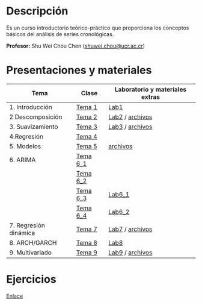 # Descripción

Es un curso introductorio teórico-práctico que proporciona los conceptos
básicos del análisis de series cronológicas.

**Profesor:** Shu Wei Chou Chen (<shuwei.chou@ucr.ac.cr>)

# Presentaciones y materiales

| Tema | Clase | Laboratorio y materiales extras |
|----------------------|-------------------------|--------------------------|
| 1\. Introducción | [Tema 1](./Tema_1/presentacion.html) | [Lab1](./Tema_1/lab.html) |
| 2 Descomposición | [Tema 2](./Tema_2/presentacion.html) | [Lab2](./Tema_2/lab.html) / [archivos](./Tema_2/Tema_2.zip) |
| 3\. Suavizamiento | [Tema 3](./Tema_3/presentacion.html) | [Lab3](./Tema_3/lab.html) / [archivos](./Tema_3/Tema_3.zip) |
| 4.Regresión | [Tema 4](./Tema_4/presentacion.html) |  |
| 5\. Modelos | [Tema 5](./Tema_5/presentacion.html) | [archivos](./Tema_5/Tema_5.zip) |
| 6\. ARIMA | [Tema 6_1](./Tema_6/presentacion1.html) |  |
|  | [Tema 6_2](./Tema_6/presentacion2.html) |  |
|  | [Tema 6_3](./Tema_6/presentacion3.html) | [Lab6_1](./Tema_6/lab1.html) |
|  | [Tema 6_4](./Tema_6/presentacion4.html) | [Lab6_2](./Tema_6/lab2.html) |
| 7\. Regresión dinámica | [Tema 7](./Tema_7/presentacion.html) | [Lab7](./Tema_7/lab.html) / [archivos](./Tema_7/Tema_7.zip) |
| 8\. ARCH/GARCH | [Tema 8](./Tema_8/presentacion.html) | [Lab8](./Tema_8/lab.html) |
| 9\. Multivariado | [Tema 9](./Tema_9/presentacion.html) | [Lab9](./Tema_9/lab.html) / [archivos](./Tema_8/archivos.zip) |

# Ejercicios

[Enlace](https://shuwei325.github.io/series_ej/)

